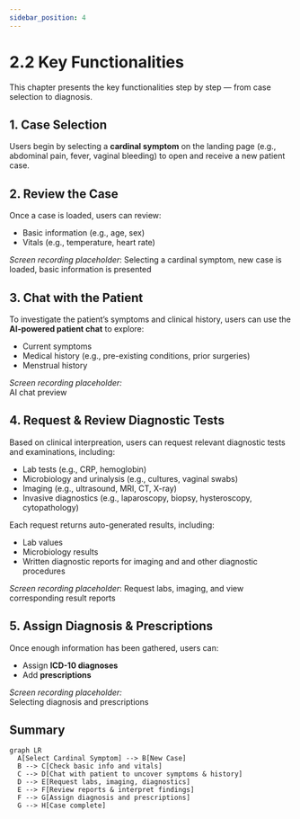 ```yaml
---
sidebar_position: 4
---
```

# 2.2 Key Functionalities

This chapter presents the key functionalities step by step — from case selection to diagnosis.

## 1. Case Selection

Users begin by selecting a **cardinal symptom** on the landing page (e.g., abdominal pain, fever, vaginal bleeding) to open and receive a new patient case.

## 2. Review the Case

Once a case is loaded, users can review:
- Basic information (e.g., age, sex)
- Vitals (e.g., temperature, heart rate)

*Screen recording placeholder*: 
Selecting a cardinal symptom, new case is loaded, basic information is presented

## 3. Chat with the Patient

To investigate the patient’s symptoms and clinical history, users can use the **AI-powered patient chat** to explore:
- Current symptoms
- Medical history (e.g., pre-existing conditions, prior surgeries)  
- Menstrual history  

*Screen recording placeholder:*  
AI chat preview

## 4. Request & Review Diagnostic Tests

Based on clinical interpreation, users can request relevant diagnostic tests and examinations, including:
- Lab tests (e.g., CRP, hemoglobin)  
- Microbiology and urinalysis (e.g., cultures, vaginal swabs)  
- Imaging (e.g., ultrasound, MRI, CT, X-ray)  
- Invasive diagnostics (e.g., laparoscopy, biopsy, hysteroscopy, cytopathology)

Each request returns auto-generated results, including:
- Lab values 
- Microbiology results  
- Written diagnostic reports for imaging and and other diagnostic procedures

*Screen recording placeholder*: 
Request labs, imaging, and view corresponding result reports

## 5. Assign Diagnosis & Prescriptions

Once enough information has been gathered, users can:
- Assign **ICD-10 diagnoses**
- Add **prescriptions**

*Screen recording placeholder:*  
Selecting diagnosis and prescriptions

## Summary 

```mermaid
graph LR
  A[Select Cardinal Symptom] --> B[New Case]
  B --> C[Check basic info and vitals]
  C --> D[Chat with patient to uncover symptoms & history]
  D --> E[Request labs, imaging, diagnostics]
  E --> F[Review reports & interpret findings]
  F --> G[Assign diagnosis and prescriptions]
  G --> H[Case complete]

```